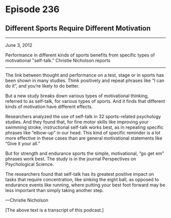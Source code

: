 # Episode 236

## Different Sports Require Different Motivation

---

June 3, 2012

Performance in different kinds of sports benefits from specific types of motivational "self-talk." Christie Nicholson reports

---

The link between thought and performance on a test, stage or in sports has been shown in many studies. Think positively and repeat phrases like “I can do it”, and you’re likely to do better.

But a new study breaks down various types of motivational thinking, referred to as self-talk, for various types of sports. And it finds that different kinds of motivation have different effects.

Researchers analyzed the use of self-talk in 32 sports-related psychology studies. And they found that, for fine motor skills like improving your swimming stroke, instructional self-talk works best, as in repeating specific phrases like “elbow-up” in our head. This kind of specific reminder is a lot more effective in these cases than are general motivational statements like “Give it your all.”

But for strength and endurance sports the simple, motivational, “go get em” phrases work best. The study is in the journal Perspectives on Psychological Science.

The researchers found that self-talk has its greatest positive impact on tasks that require concentration, like sinking the eight ball, as opposed to endurance events like running, where putting your best foot forward may be less important than simply taking another step.

—Christie Nicholson

[The above text is a transcript of this podcast.]


